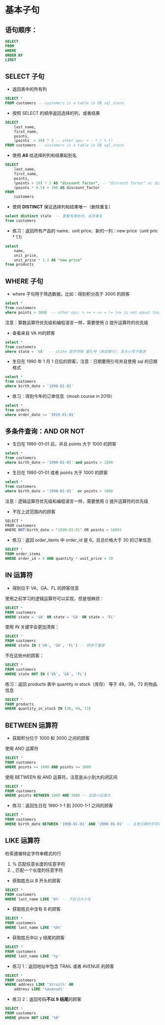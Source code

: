 # 基本子句

## 语句顺序：

```sql
SELECT
FROM 
WHERE
ORDER BY
LIMIT
```

## SELECT 子句

- 返回表中的所有列

```sql
SELECT *
FROM customers -- customers is a table in DB sql_store
```

- 按照 SELECT 的顺序返回选择的列，或者结果

```sql
SELECT 
    last_name, 
    first_name, 
    points, 
    (points  + 10) * 2 -- other ops: + - * / % ()
FROM customers -- customers is a table in DB sql_store
```

- 使用 **AS** 给选择的列和结果起别名

```sql
SELECT 
    last_name, 
    first_name, 
    points, 
    (points + 10) * 2 AS "discount factor", -- "discount factor" or discount_factor
    (points * 0.5) + 100 AS discount_factor
FROM
    customers
```
- 使用 **DISTINCT** 保证选择列和结果唯一（删除重复）

```sql
select distinct state  -- 查看有哪些州，去除重复
from customers
```

- 练习：返回所有产品的 name、unit price、新的一列：new price（unit pric * 1.1）

```sql
select 
	name,
    unit_price,
    unit_price * 1.1 AS "new price"
from products 
```

## WHERE 子句

- where 子句用于筛选数据。比如：得到积分高于 3000 的顾客

```sql
select *
from customers
where points > 3000  -- other ops: > >= < <= = != (<> is not equal too)  
```

注意：算数运算符优先级和编程语言一样，需要使用 () 提升运算符的优先级

- 查看来自 VA 州的顾客

```sql
select *
from customers
where state = 'VA'  -- state 是字符串 要引号（单双都行），且大小写不敏感
```

- 生日在 1990 年 1 月 1 日后的顾客，注意：日期要用引号并且使用 sql 的日期格式

```sql
select *
from customers
where birth_date > '1990-01-01'
```

- 练习：得到今年的订单信息（mosh course in 2019）

```sql
select *
from orders
where order_date >= '2019-01-01'
```

## 多条件查询：AND OR NOT

- 生日在 1990-01-01 后，并且 points 大于 1000 的顾客

```sql
select *
from customers
where birth_date > '1990-01-01' and points > 1000
```

- 生日在 1990-01-01 或者 points 大于 1000 的顾客

```sql
select *
from customers
where birth_date > '1990-01-01'  or points > 1000
```

注意：逻辑运算符优先级和编程语言一样，需要使用 () 提升运算符的优先级

- 不在上述范围内的顾客

```java
SELECT *
FROM customers
WHERE NOT(birth_date > '1990-01-01' OR points > 1000)
```

- 练习：返回 order_items 中 order_id 是 6，且总价格大于 30 的订单信息

```sql
SELECT *
FROM order_items
WHERE order_id = 6 AND quantity * unit_price > 30
```

## IN 运算符

- 得到位于 VA、GA、FL 的顾客信息

使用之前学习的逻辑运算符可以实现，但是很麻烦：
```sql
SELECT *
FROM customers
WHERE state = 'VA' OR state = 'GA' OR state = 'FL'
```

使用 IN 关键字会更加清爽：
```sql
SELECT *
FROM customers
WHERE state IN ('VA', 'GA', 'FL') -- 顺序不重要
```

不在这些州的顾客：

```sql
SELECT *
FROM customers
WHERE state NOT IN ('VA', 'GA', 'FL')
```

练习：返回 products 表中 quantity in stock（库存） 等于 49，38，72 的物品信息

```sql
SELECT *
FROM products
WHERE quantity_in_stock IN (38, 49, 72)
```

## BETWEEN 运算符

- 获取积分位于 1000 和 3000 之间的顾客

使用 AND 运算符

```sql
SELECT *
FROM customers
WHERE points >= 1000 AND points <= 3000
```

使用 BETWEEN 和 AND 运算符，注意是从小到大的闭区间

```sql
SELECT *
FROM customers
WHERE points BETWEEN 1000 AND 3000 -- 前面小后面大
```

- 练习：返回生日在 1990-1-1 到 2000-1-1 之间的顾客

```sql
SELECT *
FROM customers
WHERE birth_date BETWEEN '1990-01-01' AND '2000-01-01' -- 注意日期的字符串格式
```

## LIKE 运算符

检索遵循特定字符串模式的行
1. % 匹配任意长度的任意字符
2. _ 匹配一个长度的任意字符

- 获取姓氏以 B 开头的顾客

```sql
SELECT *
FROM customers
WHERE last_name LIKE 'b%' -- 不区分大小写
```

- 获取姓氏中含有 B 的顾客

```sql
SELECT *
FROM customers
WHERE last_name LIKE '%b%'
```

- 获取姓氏中以 y 结尾的顾客

```sql
SELECT *
FROM customers
WHERE last_name LIKE '%y'
```

- 练习 1：返回地址中包含 TRAIL 或者 AVENUE 的顾客

```sql
SELECT *
FROM customers
WHERE address LIKE '%trail%' OR 
    address LIKE '%avenue%'
```

- 练习 2：返回号码**不以 9 结尾**的顾客

```sql
SELECT *
FROM customers
WHERE phone NOT LIKE '%9'
```


